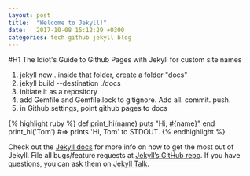```yaml
---
layout: post
title:  "Welcome to Jekyll!"
date:   2017-10-08 15:12:29 +0300
categories: tech github jekyll blog
---
```

#H1 The Idiot's Guide to Github Pages with Jekyll for custom site names
1. jekyll new <blogname>. inside that folder, create a folder "docs"
2. jekyll build --destination ./docs 
3. initiate it as a repository 
4. add Gemfile and Gemfile.lock to gitignore. Add all. commit. push.
5. in Github settings, point github pages to docs


{% highlight ruby %}
def print_hi(name)
  puts "Hi, #{name}"
end
print_hi('Tom')
#=> prints 'Hi, Tom' to STDOUT.
{% endhighlight %}

Check out the [Jekyll docs][jekyll-docs] for more info on how to get the most out of Jekyll. File all bugs/feature requests at [Jekyll’s GitHub repo][jekyll-gh]. If you have questions, you can ask them on [Jekyll Talk][jekyll-talk].

[jekyll-docs]: https://jekyllrb.com/docs/home
[jekyll-gh]:   https://github.com/jekyll/jekyll
[jekyll-talk]: https://talk.jekyllrb.com/
